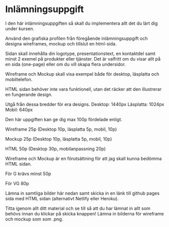 #  Inlämningsuppgift 

I den här inlämningsuppgiften så skall du implementera allt det du lärt dig under kursen.

Använd den grafiska profilen från föregående inlämningsuppgift och designa wireframes, mockup och tillslut en html-sida.

Sidan skall innehålla din logotype, presentationstext, en kontaktdel samt minst 2 exemel på produkter eller tjänster. Det är valfritt om du visar allt på en sida (one-page) eller om du vill skapa flera undersidor.

Wireframe och Mockup skall visa exempel både för desktop, läsplatta och mobiltelefon.

HTML sidan behöver inte vara funktionell, utan det räcker att den illustrerar en fungerande design.

 

Utgå från dessa bredder för era designs. 
Desktop: 1440px
Läsplatta: 1024px
Mobil: 640px

 

Den här uppgiften kan ge dig max 100p fördelade enligt.

Wireframe 25p (Desktop 10p, läsplatta 5p, mobil, 10p)

Mockup 25p (Desktop 10p, läsplatta 5p, mobil, 10p)

HTML 50p (Desktop 30p, mobilanpassning 20p)

 

Wireframe och Mockup är en förutsättning för att jag skall kunna bedömma HTML sidan.

 

För G krävs minst 50p

För VG 80p

 

Lämna in samtliga bilder här nedan samt skicka in en länk till github pages sida med HTML sidan (alternativt Netlify eller Heroku).

Titta igenom allt ditt material och se till så att du har lämnat in allt som behövs innan du klickar på skicka knappen! Lämna in bilderna för wireframe och mockup som som .png.

